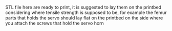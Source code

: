 STL file here are ready to print, it is suggested to lay them on the printbed considering where tensile strength is supposed to be,
for example the femur parts that holds the servo should lay flat on the printbed on the side where you attach the screws that hold the servo horn

